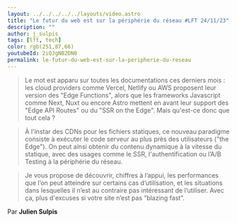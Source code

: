 ```yaml
---
layout: ../../../../../layouts/video.astro
title: "Le futur du web est sur la périphérie du réseau #LFT 24/11/23"
description: ""
author: j_sulpis
tags: [lft, tech]
color: rgb(251,87,66)
youtubeId: 2iQJgNB2DN0
permalink: le-futur-du-web-est-sur-la-peripherie-du-reseau
---
```


> Le mot est apparu sur toutes les documentations ces derniers mois : les cloud providers comme Vercel, Netlify ou AWS proposent leur version des "Edge Functions", alors que les frameworks Javascript comme Next, Nuxt ou encore Astro mettent en avant leur support des "Edge API Routes" ou du "SSR on the Edge". Mais qu'est-ce donc que tout cela ?

> À l'instar des CDNs pour les fichiers statiques, ce nouveau paradigme consiste à exécuter le code serveur au plus près des utilisateurs ("the Edge"). On peut ainsi obtenir du contenu dynamique à la vitesse du statique, avec des usages comme le SSR, l'authentification ou l’A/B Testing à la périphérie du réseau.

> Je vous propose de découvrir, chiffres à l’appui, les performances que l’on peut atteindre sur certains cas d’utilisation, et les situations dans lesquelles il n’est au contraire pas intéressant de l’utiliser. Avec ça, plus d'excuses si votre site n’est pas “blazing fast”.

Par **Julien Sulpis**
